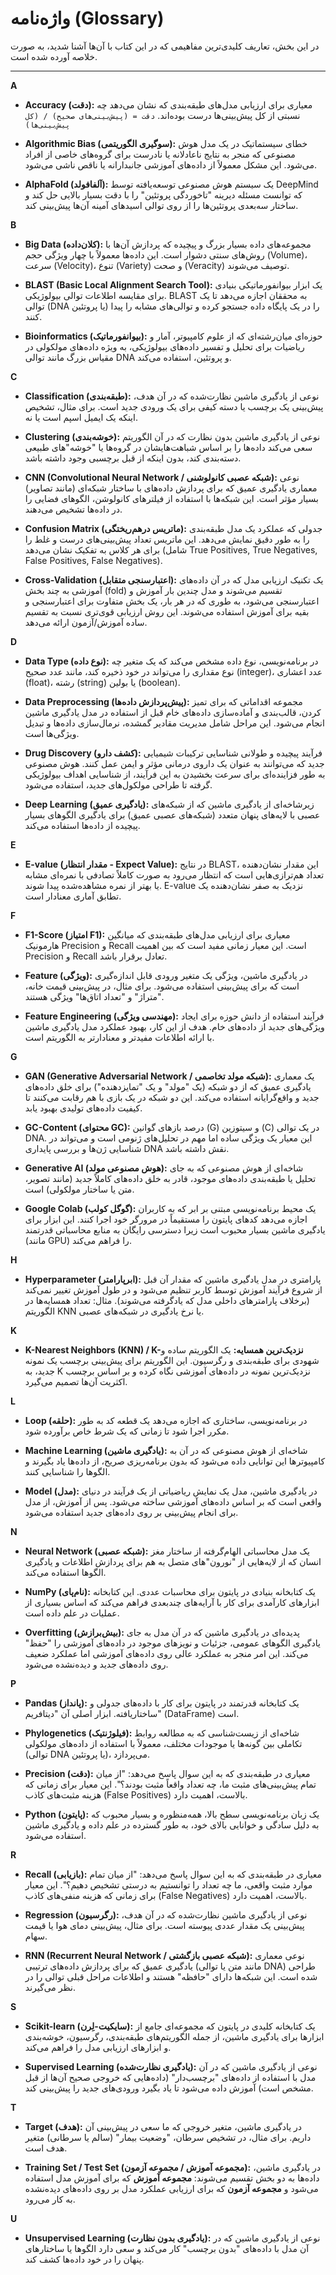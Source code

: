 # واژه‌نامه (Glossary)

در این بخش، تعاریف کلیدی‌ترین مفاهیمی که در این کتاب با آن‌ها آشنا شدید، به صورت خلاصه آورده شده است.

---

**A**

- **Accuracy (دقت):**
  معیاری برای ارزیابی مدل‌های طبقه‌بندی که نشان می‌دهد چه نسبتی از کل پیش‌بینی‌ها درست بوده‌اند.
  `دقت = (پیش‌بینی‌های صحیح) / (کل پیش‌بینی‌ها)`

- **Algorithmic Bias (سوگیری الگوریتمی):**
  خطای سیستماتیک در یک مدل هوش مصنوعی که منجر به نتایج ناعادلانه یا نادرست برای گروه‌های خاصی از افراد می‌شود. این مشکل معمولاً از داده‌های آموزشی جانبدارانه یا ناقص ناشی می‌شود.

- **AlphaFold (آلفافولد):**
  یک سیستم هوش مصنوعی توسعه‌یافته توسط DeepMind که توانست مسئله دیرینه "تاخوردگی پروتئین" را با دقت بسیار بالایی حل کند و ساختار سه‌بعدی پروتئین‌ها را از روی توالی اسیدهای آمینه آن‌ها پیش‌بینی کند.

**B**

- **Big Data (کلان‌داده):**
  مجموعه‌های داده بسیار بزرگ و پیچیده که پردازش آن‌ها با روش‌های سنتی دشوار است. این داده‌ها معمولاً با چهار ویژگی حجم (Volume)، سرعت (Velocity)، تنوع (Variety) و صحت (Veracity) توصیف می‌شوند.

- **BLAST (Basic Local Alignment Search Tool):**
  یک ابزار بیوانفورماتیکی بنیادی برای مقایسه اطلاعات توالی بیولوژیکی. BLAST به محققان اجازه می‌دهد تا یک توالی (DNA یا پروتئین) را در یک پایگاه داده جستجو کرده و توالی‌های مشابه را پیدا کنند.

- **Bioinformatics (بیوانفورماتیک):**
  حوزه‌ای میان‌رشته‌ای که از علوم کامپیوتر، آمار و ریاضیات برای تحلیل و تفسیر داده‌های بیولوژیکی، به ویژه داده‌های مولکولی در مقیاس بزرگ مانند توالی DNA و پروتئین، استفاده می‌کند.

**C**

- **Classification (طبقه‌بندی):**
  نوعی از یادگیری ماشین نظارت‌شده که در آن هدف، پیش‌بینی یک برچسب یا دسته کیفی برای یک ورودی جدید است. برای مثال، تشخیص اینکه یک ایمیل اسپم است یا نه.

- **Clustering (خوشه‌بندی):**
  نوعی از یادگیری ماشین بدون نظارت که در آن الگوریتم سعی می‌کند داده‌ها را بر اساس شباهت‌هایشان در گروه‌ها یا "خوشه"های طبیعی دسته‌بندی کند، بدون اینکه از قبل برچسبی وجود داشته باشد.

- **CNN (Convolutional Neural Network / شبکه عصبی کانولوشنی):**
  نوعی معماری یادگیری عمیق که برای پردازش داده‌های با ساختار شبکه‌ای (مانند تصاویر) بسیار مؤثر است. این شبکه‌ها با استفاده از فیلترهای کانولوشن، الگوهای فضایی را در داده‌ها تشخیص می‌دهند.

- **Confusion Matrix (ماتریس درهم‌ریختگی):**
  جدولی که عملکرد یک مدل طبقه‌بندی را به طور دقیق نمایش می‌دهد. این ماتریس تعداد پیش‌بینی‌های درست و غلط را برای هر کلاس به تفکیک نشان می‌دهد (شامل True Positives, True Negatives, False Positives, False Negatives).

- **Cross-Validation (اعتبارسنجی متقابل):**
  یک تکنیک ارزیابی مدل که در آن داده‌های آموزشی به چند بخش (fold) تقسیم می‌شوند و مدل چندین بار آموزش و اعتبارسنجی می‌شود، به طوری که در هر بار، یک بخش متفاوت برای اعتبارسنجی و بقیه برای آموزش استفاده می‌شوند. این روش ارزیابی قوی‌تری نسبت به تقسیم ساده آموزش/آزمون ارائه می‌دهد.

**D**

- **Data Type (نوع داده):**
  در برنامه‌نویسی، نوع داده مشخص می‌کند که یک متغیر چه نوع مقداری را می‌تواند در خود ذخیره کند، مانند عدد صحیح (integer)، عدد اعشاری (float)، رشته (string) یا بولین (boolean).

- **Data Preprocessing (پیش‌پردازش داده‌ها):**
  مجموعه اقداماتی که برای تمیز کردن، قالب‌بندی و آماده‌سازی داده‌های خام قبل از استفاده در مدل یادگیری ماشین انجام می‌شود. این مراحل شامل مدیریت مقادیر گمشده، نرمال‌سازی داده‌ها و تبدیل ویژگی‌ها است.

- **Drug Discovery (کشف دارو):**
  فرآیند پیچیده و طولانی شناسایی ترکیبات شیمیایی جدید که می‌توانند به عنوان یک داروی درمانی مؤثر و ایمن عمل کنند. هوش مصنوعی به طور فزاینده‌ای برای سرعت بخشیدن به این فرآیند، از شناسایی اهداف بیولوژیکی گرفته تا طراحی مولکول‌های جدید، استفاده می‌شود.

- **Deep Learning (یادگیری عمیق):**
  زیرشاخه‌ای از یادگیری ماشین که از شبکه‌های عصبی با لایه‌های پنهان متعدد (شبکه‌های عصبی عمیق) برای یادگیری الگوهای بسیار پیچیده از داده‌ها استفاده می‌کند.

**E**

- **E-value (مقدار انتظار - Expect Value):**
  در نتایج BLAST، این مقدار نشان‌دهنده تعداد هم‌ترازی‌هایی است که انتظار می‌رود به صورت کاملاً تصادفی با نمره‌ای مشابه یا بهتر از نمره مشاهده‌شده پیدا شوند. E-value نزدیک به صفر نشان‌دهنده یک تطابق آماری معنادار است.

**F**

- **F1-Score (امتیاز F1):**
  معیاری برای ارزیابی مدل‌های طبقه‌بندی که میانگین هارمونیک Precision و Recall است. این معیار زمانی مفید است که بین اهمیت Precision و Recall تعادل برقرار باشد.

- **Feature (ویژگی):**
  در یادگیری ماشین، ویژگی یک متغیر ورودی قابل اندازه‌گیری است که برای پیش‌بینی استفاده می‌شود. برای مثال، در پیش‌بینی قیمت خانه، "متراژ" و "تعداد اتاق‌ها" ویژگی هستند.

- **Feature Engineering (مهندسی ویژگی):**
  فرآیند استفاده از دانش حوزه برای ایجاد ویژگی‌های جدید از داده‌های خام. هدف از این کار، بهبود عملکرد مدل یادگیری ماشین با ارائه اطلاعات مفیدتر و معنادارتر به الگوریتم است.

**G**

- **GAN (Generative Adversarial Network / شبکه مولد تخاصمی):**
  یک معماری یادگیری عمیق که از دو شبکه (یک "مولد" و یک "تمایزدهنده") برای خلق داده‌های جدید و واقع‌گرایانه استفاده می‌کند. این دو شبکه در یک بازی با هم رقابت می‌کنند تا کیفیت داده‌های تولیدی بهبود یابد.

- **GC-Content (محتوای GC):**
  درصد بازهای گوانین (G) و سیتوزین (C) در یک توالی DNA. این معیار یک ویژگی ساده اما مهم در تحلیل‌های ژنومی است و می‌تواند در شناسایی ژن‌ها و بررسی پایداری DNA نقش داشته باشد.

- **Generative AI (هوش مصنوعی مولد):**
  شاخه‌ای از هوش مصنوعی که به جای تحلیل یا طبقه‌بندی داده‌های موجود، قادر به خلق داده‌های کاملاً جدید (مانند تصویر، متن یا ساختار مولکولی) است.

- **Google Colab (گوگل کولب):**
  یک محیط برنامه‌نویسی مبتنی بر ابر که به کاربران اجازه می‌دهد کدهای پایتون را مستقیماً در مرورگر خود اجرا کنند. این ابزار برای یادگیری ماشین بسیار محبوب است زیرا دسترسی رایگان به منابع محاسباتی قدرتمند (مانند GPU) را فراهم می‌کند.

**H**

- **Hyperparameter (ابرپارامتر):**
  پارامتری در مدل یادگیری ماشین که مقدار آن قبل از شروع فرآیند آموزش توسط کاربر تنظیم می‌شود و در طول آموزش تغییر نمی‌کند (برخلاف پارامترهای داخلی مدل که یادگرفته می‌شوند). مثال: تعداد همسایه‌ها در الگوریتم KNN یا نرخ یادگیری در شبکه‌های عصبی.

**K**

- **K-Nearest Neighbors (KNN) / K-نزدیک‌ترین همسایه:**
  یک الگوریتم ساده و شهودی برای طبقه‌بندی و رگرسیون. این الگوریتم برای پیش‌بینی برچسب یک نمونه جدید، به K نزدیک‌ترین نمونه در داده‌های آموزشی نگاه کرده و بر اساس برچسب اکثریت آن‌ها تصمیم می‌گیرد.

**L**

- **Loop (حلقه):**
  در برنامه‌نویسی، ساختاری که اجازه می‌دهد یک قطعه کد به طور مکرر اجرا شود تا زمانی که یک شرط خاص برآورده شود.

- **Machine Learning (یادگیری ماشین):**
  شاخه‌ای از هوش مصنوعی که در آن به کامپیوترها این توانایی داده می‌شود که بدون برنامه‌ریزی صریح، از داده‌ها یاد بگیرند و الگوها را شناسایی کنند.

- **Model (مدل):**
  در یادگیری ماشین، مدل یک نمایش ریاضیاتی از یک فرآیند در دنیای واقعی است که بر اساس داده‌های آموزشی ساخته می‌شود. پس از آموزش، از مدل برای انجام پیش‌بینی بر روی داده‌های جدید استفاده می‌شود.

**N**

- **Neural Network (شبکه عصبی):**
  یک مدل محاسباتی الهام‌گرفته از ساختار مغز انسان که از لایه‌هایی از "نورون"های متصل به هم برای پردازش اطلاعات و یادگیری الگوها استفاده می‌کند.

- **NumPy (نام‌پای):**
  یک کتابخانه بنیادی در پایتون برای محاسبات عددی. این کتابخانه ابزارهای کارآمدی برای کار با آرایه‌های چندبعدی فراهم می‌کند که اساس بسیاری از عملیات در علم داده است.

- **Overfitting (بیش‌برازش):**
  پدیده‌ای در یادگیری ماشین که در آن مدل به جای یادگیری الگوهای عمومی، جزئیات و نویزهای موجود در داده‌های آموزشی را "حفظ" می‌کند. این امر منجر به عملکرد عالی روی داده‌های آموزشی اما عملکرد ضعیف روی داده‌های جدید و دیده‌نشده می‌شود.

**P**

- **Pandas (پانداز):**
  یک کتابخانه قدرتمند در پایتون برای کار با داده‌های جدولی و ساختاریافته. ابزار اصلی آن "دیتافریم" (DataFrame) است.

- **Phylogenetics (فیلوژنتیک):**
  شاخه‌ای از زیست‌شناسی که به مطالعه روابط تکاملی بین گونه‌ها یا موجودات مختلف، معمولاً با استفاده از داده‌های مولکولی (توالی DNA یا پروتئین)، می‌پردازد.

- **Precision (دقت):**
  معیاری در طبقه‌بندی که به این سوال پاسخ می‌دهد: "از میان تمام پیش‌بینی‌های مثبت ما، چه تعداد واقعاً مثبت بودند؟". این معیار برای زمانی که هزینه مثبت‌های کاذب (False Positives) بالاست، اهمیت دارد.

- **Python (پایتون):**
  یک زبان برنامه‌نویسی سطح بالا، همه‌منظوره و بسیار محبوب که به دلیل سادگی و خوانایی بالای خود، به طور گسترده در علم داده و یادگیری ماشین استفاده می‌شود.

**R**

- **Recall (بازیابی):**
  معیاری در طبقه‌بندی که به این سوال پاسخ می‌دهد: "از میان تمام موارد مثبت واقعی، ما چه تعداد را توانستیم به درستی تشخیص دهیم؟". این معیار برای زمانی که هزینه منفی‌های کاذب (False Negatives) بالاست، اهمیت دارد.

- **Regression (رگرسیون):**
  نوعی از یادگیری ماشین نظارت‌شده که در آن هدف، پیش‌بینی یک مقدار عددی پیوسته است. برای مثال، پیش‌بینی دمای هوا یا قیمت سهام.

- **RNN (Recurrent Neural Network / شبکه عصبی بازگشتی):**
  نوعی معماری یادگیری عمیق که برای پردازش داده‌های ترتیبی (مانند متن یا توالی DNA) طراحی شده است. این شبکه‌ها دارای "حافظه" هستند و اطلاعات مراحل قبلی توالی را در نظر می‌گیرند.

**S**

- **Scikit-learn (سایکیت-لِرن):**
  یک کتابخانه کلیدی در پایتون که مجموعه‌ای جامع از ابزارها برای یادگیری ماشین، از جمله الگوریتم‌های طبقه‌بندی، رگرسیون، خوشه‌بندی و ابزارهای ارزیابی مدل را فراهم می‌کند.

- **Supervised Learning (یادگیری نظارت‌شده):**
  نوعی از یادگیری ماشین که در آن مدل با استفاده از داده‌های "برچسب‌دار" (داده‌هایی که خروجی صحیح آن‌ها از قبل مشخص است) آموزش داده می‌شود تا یاد بگیرد ورودی‌های جدید را پیش‌بینی کند.

**T**

- **Target (هدف):**
  در یادگیری ماشین، متغیر خروجی که ما سعی در پیش‌بینی آن داریم. برای مثال، در تشخیص سرطان، "وضعیت بیمار" (سالم یا سرطانی) متغیر هدف است.

- **Training Set / Test Set (مجموعه آموزش / مجموعه آزمون):**
  در یادگیری ماشین، داده‌ها به دو بخش تقسیم می‌شوند: **مجموعه آموزش** که برای آموزش مدل استفاده می‌شود و **مجموعه آزمون** که برای ارزیابی عملکرد مدل بر روی داده‌های دیده‌نشده به کار می‌رود.

**U**

- **Unsupervised Learning (یادگیری بدون نظارت):**
  نوعی از یادگیری ماشین که در آن مدل با داده‌های "بدون برچسب" کار می‌کند و سعی دارد الگوها یا ساختارهای پنهان را در خود داده‌ها کشف کند.
